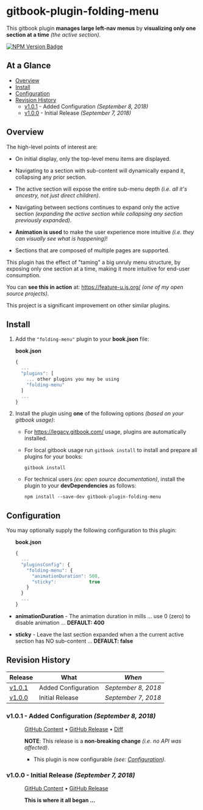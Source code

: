 # gitbook-plugin-folding-menu

This gitbook plugin **manages large left-nav menus** by **visualizing only
one section at a time** _(the active section)_.

<!--- Badges for CI Builds ---> 

[![NPM Version Badge](https://img.shields.io/npm/v/gitbook-plugin-folding-menu.svg)](https://www.npmjs.com/package/gitbook-plugin-folding-menu)


## At a Glance

- [Overview]
- [Install]
- [Configuration]
- [Revision History]
  * [v1.0.1] - Added Configuration *(September 8, 2018)*
  * [v1.0.0] - Initial Release *(September 7, 2018)*


## Overview

The high-level points of interest are:

- On initial display, only the top-level menu items are displayed.

- Navigating to a section with sub-content will dynamically expand it,
  collapsing any prior section.

- The active section will expose the entire sub-menu depth _(i.e. all
  it's ancestry, not just direct children)_.

- Navigating between sections continues to expand only the active
  section _(expanding the active section while collapsing any section
  previously expanded)_.

- **Animation is used** to make the user experience more intuitive
  _(i.e. they can visually see what is happening)_!

- Sections that are composed of multiple pages are supported.

This plugin has the effect of "taming" a big unruly menu structure, by
exposing only one section at a time, making it more intuitive for
end-user consumption.

You can **see this in action** at: https://feature-u.js.org/ _(one of
my open source projects)_.

This project is a significant improvement on other similar plugins.

## Install

1. Add the `"folding-menu"` plugin to your **book.json** file:

   **book.json**   
   ```js
   {
     ...
     "plugins": [
       ... other plugins you may be using
       "folding-menu"
     ]
     ...
   }
   ```
   
2. Install the plugin using **one** of the following options _(based on your gitbook usage)_:
   
   - For https://legacy.gitbook.com/ usage, plugins are automatically installed.
   
   - For local gitbook usage run `gitbook install` to install and prepare
     all plugins for your books:
   
     ```shell
     gitbook install
     ```
   
   - For technical users _(ex: open source documentation)_, install the
     plugin to your **devDependencies** as follows:
   
     ```shell
     npm install --save-dev gitbook-plugin-folding-menu
     ```


## Configuration

You may optionally supply the following configuration to this plugin:

<ul><!--- indentation hack for github - other attempts with style is stripped (be careful with number bullets) ---> 

**book.json**   
```js
{
  ...
  "pluginsConfig": {
    "folding-menu":	{
      "animationDuration": 500,
      "sticky":            true
    }
  }
  ...
}
```

</ul>

- **animationDuration** - The animation duration in mills ... use 0
  (zero) to disable animation ... **DEFAULT: 400**

- **sticky** - Leave the last section expanded when a the current
  active section has NO sub-content ... **DEFAULT: false**


## Revision History


Release  | What                                            | *When*
---------|-------------------------------------------------|------------------
[v1.0.1] | Added Configuration                             | *September 8, 2018*
[v1.0.0] | Initial Release                                 | *September 7, 2018*



<!-- *** RELEASE *************************************************************** -->

### v1.0.1 - Added Configuration *(September 8, 2018)*

<ul><ul><!--- indentation hack for github - other attempts with style is stripped (be careful with number bullets) ---> 

[GitHub Content](https://github.com/KevinAst/gitbook-plugin-folding-menu/tree/v1.0.1)
&bull;
[GitHub Release](https://github.com/KevinAst/gitbook-plugin-folding-menu/releases/tag/v1.0.1)
&bull;
[Diff](https://github.com/KevinAst/gitbook-plugin-folding-menu/compare/v1.0.0...v1.0.1)

**NOTE**: This release is a **non-breaking change** _(i.e. no API was affected)_.

- This plugin is now configurable _(see: [Configuration])_.

</ul></ul>



<!-- *** RELEASE *************************************************************** -->

### v1.0.0 - Initial Release *(September 7, 2018)*

<ul><ul><!--- indentation hack for github - other attempts with style is stripped (be careful with number bullets) ---> 

[GitHub Content](https://github.com/KevinAst/gitbook-plugin-folding-menu/tree/v1.0.0)
&bull;
[GitHub Release](https://github.com/KevinAst/gitbook-plugin-folding-menu/releases/tag/v1.0.0)

**This is where it all began ...**

</ul></ul>




<!--- *** REFERENCE LINKS *** ---> 
[Overview]:          #overview
[Install]:           #install
[Configuration]:     #configuration
[Revision History]:  #revision-history
 [v1.0.1]:           #v101---added-configuration-september-8-2018
 [v1.0.0]:           #v100---initial-release-september-7-2018
